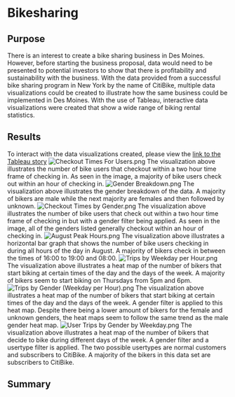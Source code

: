 # Bikesharing
## Purpose
There is an interest to create a bike sharing business in Des Moines. However, before starting the business proposal, data would need to be presented to potential investors to show that there is profitability and sustainability with the business. With the data provided from a successful bike sharing program in New York by the name of CitiBike, multiple data visualizations could be created to illustrate how the same business could be implemented in Des Moines. With the use of Tableau, interactive data visualizations were created that show a wide range of biking rental statistics. 
## Results
To interact with the data visualizations created, please view the [link to the Tableau story](https://public.tableau.com/app/profile/thomas.chin4347/viz/Module14Challenge_16683760808430/BikesharingStory?publish=yes "link to dashboard")
![Checkout Times For Users.png](https://github.com/tommy-chin/bikesharing/blob/main/images/Checkout%20Times%20For%20Users.png)
The visualization above illustrates the number of bike users that checkout within a two hour time frame of checking in. As seen in the image, a majority of bike users check out within an hour of checking in. 
![Gender Breakdown.png](https://github.com/tommy-chin/bikesharing/blob/main/images/Gender%20Breakdown.png)
The visualization above illustrates the gender breakdown of the data. A majority of bikers are male while the next majority are females and then followed by unknown. 
![Checkout Times by Gender.png](https://github.com/tommy-chin/bikesharing/blob/main/images/Checkout%20Times%20by%20Gender.png)
The visualization above illustrates the number of bike users that check out within a two hour time frame of checking in but with a gender filter being applied. As seen in the image, all of the genders listed generally checkout within an hour of checking in. 
![August Peak Hours.png](https://github.com/tommy-chin/bikesharing/blob/main/images/August%20Peak%20Hours.png)
The visualization above illustrates a horizontal bar graph that shows the number of bike users checking in during all hours of the day in August. A majority of bikers check in between the times of 16:00 to 19:00 and 08:00. 
![Trips by Weekday per Hour.png](https://github.com/tommy-chin/bikesharing/blob/main/images/Trips%20by%20Weekday%20per%20Hour.png)
The visualization above illustrates a heat map of the number of bikers that start biking at certain times of the day and the days of the week. A majority of bikers seem to start biking on Thursdays from 5pm and 6pm. 
![Trips by Gender (Weekday per Hour).png](https://github.com/tommy-chin/bikesharing/blob/main/images/Trips%20by%20Gender%20(Weekday%20per%20Hour).png)
The visualization above illustrates a heat map of the number of bikers that start biking at certain times of the day and the days of the week. A gender filter is applied to this heat map. Despite there being a lower amount of bikers for the female and unknown genders, the heat maps seem to follow the same trend as the male gender heat map. 
![User Trips by Gender by Weekday.png](https://github.com/tommy-chin/bikesharing/blob/main/images/User%20Trips%20by%20Gender%20by%20Weekday.png)
The visualization above illustrates a heat map of the number of bikers that decide to bike during different days of the week. A gender filter and a usertype filter is applied. The two possible usertypes are normal customers and subscribers to CitiBike. A majority of the bikers in this data set are subscribers to CitiBike.  

## Summary
